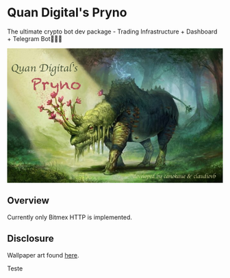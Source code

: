 # Quan Digital's Pryno
The ultimate crypto bot dev package - Trading Infrastructure + Dashboard + Telegram Bot🦏🔥🚀

<img src="img/cover.jpg" align="center" />

## Overview

Currently only Bitmex HTTP is implemented.

## Disclosure

Wallpaper art found [here](http://www.wallpaperswebs.com/rhino-art/).

Teste
